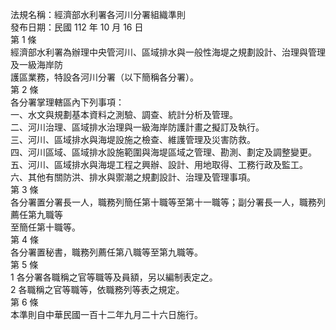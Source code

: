 法規名稱：經濟部水利署各河川分署組織準則  
發布日期：民國 112 年 10 月 16 日  
第 1 條  
經濟部水利署為辦理中央管河川、區域排水與一般性海堤之規劃設計、治理與管理及一級海岸防  
護區業務，特設各河川分署（以下簡稱各分署）。  
第 2 條  
各分署掌理轄區內下列事項：  
一、水文與規劃基本資料之測驗、調查、統計分析及管理。  
二、河川治理、區域排水治理與一級海岸防護計畫之擬訂及執行。  
三、河川、區域排水與海堤設施之檢查、維護管理及災害防救。  
四、河川區域、區域排水設施範圍與海堤區域之管理、勘測、劃定及調整變更。  
五、河川、區域排水與海堤工程之興辦、設計、用地取得、工務行政及監工。  
六、其他有關防洪、排水與禦潮之規劃設計、治理及管理事項。  
第 3 條  
各分署置分署長一人，職務列簡任第十職等至第十一職等；副分署長一人，職務列薦任第九職等  
至簡任第十職等。  
第 4 條  
各分署置秘書，職務列薦任第八職等至第九職等。  
第 5 條  
1 各分署各職稱之官等職等及員額，另以編制表定之。  
2 各職稱之官等職等，依職務列等表之規定。  
第 6 條  
本準則自中華民國一百十二年九月二十六日施行。  


